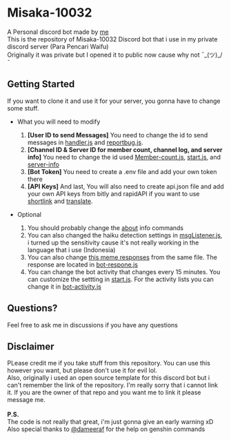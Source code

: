 # Misaka-10032
A Personal discord bot made by [me](https://github.com/Dadangdut33)\
This is the repository of Misaka-10032 Discord bot that i use in my private discord server (Para Pencari Waifu)\
Originally it was private but I opened it to public now cause why not ¯\_(ツ)_/¯

## Getting Started
If you want to clone it and use it for your server, you gonna have to change some stuff.

   - What you will need to modify
     1. **[User ID to send Messages]** You need to change the id to send messages in [handler.js](https://github.com/Dadangdut33/Misaka-10032/blob/main/handler/Handler.js) and [reportbug.js](https://github.com/Dadangdut33/Misaka-10032/blob/main/modules/general/commands/info_bot/reportbug.js). 
     2. **[Channel ID & Server ID for member count, channel log, and server info]** You need to change the id used [Member-count.js](https://github.com/Dadangdut33/Misaka-10032/blob/main/modules/general/events/member-count.js), [start.js](https://github.com/Dadangdut33/Misaka-10032/blob/main/modules/general/events/start.js), and [server-info](https://github.com/Dadangdut33/Misaka-10032/blob/main/modules/general/events/server-info.js) 
     4. **[Bot Token]** You need to create a .env file and add your own token there
     5. **[API Keys]** And last, You will also need to create api.json file and add your own API keys from bitly and rapidAPI if you want to use [shortlink](https://github.com/Dadangdut33/Misaka-10032/blob/main/modules/general/commands/tool/shortlink.js) and [translate](https://github.com/Dadangdut33/Misaka-10032/blob/main/modules/general/commands/tool/translate.js). 

   - Optional
     1. You should probably change the [about](https://github.com/Dadangdut33/Misaka-10032/blob/main/modules/general/commands/info_bot/about.js) info commands
     2. You can also changed the haiku detection settings in [msgListener.js](https://github.com/Dadangdut33/Misaka-10032/blob/main/modules/general/events/msgListener.js), i turned up the sensitivity cause it's not really working in the language that i use (Indonesia)
     3. You can also change [this meme responses](https://img-comment-fun.9cache.com/media/aOv2bpN/axNG6q5j_700w_0.jpg) from the same file. The response are located in [bot-respone.js](https://github.com/Dadangdut33/Misaka-10032/blob/main/modules/general/events/bot-response.js)
     4. You can change the bot activity that changes every 15 minutes. You can customize the settting in [start.js](https://github.com/Dadangdut33/Misaka-10032/blob/main/modules/general/events/start.js). For the activity lists you can change it in [bot-activity.js](https://github.com/Dadangdut33/Misaka-10032/blob/main/modules/general/events/bot-activity.js)
     
## Questions?
Feel free to ask me in discussions if you have any questions

## Disclaimer
PLease credit me if you take stuff from this repository. You can use this however you want, but please don't use it for evil lol.\
Also, originally i used an open source template for this discord bot but i can't remember the link of the repository. I'm really sorry that i cannot link it. If you are the owner of that repo and you want me to link it please message me.<br/><br/>
**P.S.**\
The code is not really that great, i'm just gonna give an early warning xD\
Also special thanks to [@dameeraf](https://github.com/dameeraf) for the help on genshin commands